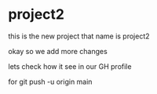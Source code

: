 # project2

this is the new project that name is project2

okay so we add more changes 

lets check how it see in our GH profile 

for git push -u origin main 

